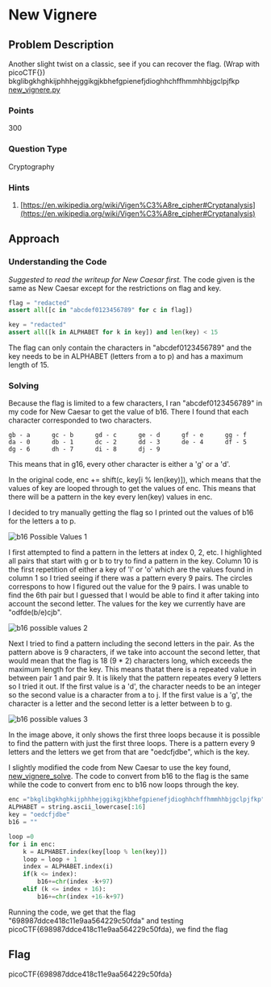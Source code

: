 # New Vignere

## Problem Description

Another slight twist on a classic, see if you can recover the flag. (Wrap with picoCTF{}) bkglibgkhghkijphhhejggikgjkbhefgpienefjdioghhchffhmmhhbjgclpjfkp [new_vignere.py](https://github.com/vivian-dai/PicoCTF2021-Writeup/blob/main/Cryptography/New%20Vignere/new_vignere.py)

### Points

300

### Question Type

Cryptography

### Hints

1. [https://en.wikipedia.org/wiki/Vigen%C3%A8re_cipher#Cryptanalysis](https://en.wikipedia.org/wiki/Vigen%C3%A8re_cipher#Cryptanalysis)

## Approach

### Understanding the Code

*Suggested to read the writeup for New Caesar first.* The code given is the same as New Caesar except for the restrictions on flag and key.

```python
flag = "redacted"
assert all([c in "abcdef0123456789" for c in flag])

key = "redacted"
assert all([k in ALPHABET for k in key]) and len(key) < 15
```

The flag can only contain the characters in "abcdef0123456789" and the key needs to be in ALPHABET (letters from a to p) and has a maximum length of 15.

### Solving

Because the flag is limited to a few characters, I ran "abcdef0123456789" in my code for New Caesar to get the value of b16. There I found that each character corresponded to two characters.

```text
gb - a      gc - b      gd - c      ge - d      gf - e      gg - f
da - 0      db - 1      dc - 2      dd - 3      de - 4      df - 5
dg - 6      dh - 7      di - 8      dj - 9
```

This means that in g16, every other character is either a 'g' or a 'd'.

In the original code, enc += shift(c, key[i % len(key)]), which means that the values of key are looped through to get the values of enc. This means that there will be a pattern in the key every len(key) values in enc.

I decided to try manually getting the flag so I printed out the values of b16 for the letters a to p.

![b16 Possible Values 1](https://github.com/vivian-dai/PicoCTF2021-Writeup/blob/main/Cryptography/New%20Vignere/B16%20Possible%20Values%201.png)

I first attempted to find a pattern in the letters at index 0, 2, etc. I highlighted all pairs that start with g or b to try to find a pattern in the key. Column 10 is the first repetition of either a key of 'l' or 'o' which are the values found in column 1 so I tried seeing if there was a pattern every 9 pairs. The circles correspons to how I figured out the value for the 9 pairs. I was unable to find the 6th pair but I guessed that I would be able to find it after taking into account the second letter. The values for the key we currently have are "odfde(b/e)cjb".

![b16 possible values 2](https://github.com/vivian-dai/PicoCTF2021-Writeup/blob/main/Cryptography/New%20Vignere/b16%20possible%20values%202.jpeg)

Next I tried to find a pattern including the second letters in the pair. As the pattern above is 9 characters, if we take into account the second letter, that would mean that the flag is 18 (9 * 2) characters long, which exceeds the maximum length for the key. This means thatat there is a repeated value in between pair 1 and pair 9. It is likely that the pattern repeates every 9 letters so I tried it out. If the first value is a 'd', the character needs to be an integer so the second value is a character from a to j. If the first value is a 'g', the character is a letter and the second letter is a letter between b to g.

![b16 possible values 3]()

In the image above, it only shows the first three loops because it is possible to find the pattern with just the first three loops. There is a pattern every 9 letters and the letters we get from that are "oedcfjdbe", which is the key.

I slightly modified the code from New Caesar to use the key found, [new_vignere_solve](https://github.com/vivian-dai/PicoCTF2021-Writeup/blob/main/Cryptography/New%20Vignere/new_vignere_solve.py). The code to convert from b16 to the flag is the same while the code to convert from enc to b16 now loops through the key.

```python
enc ="bkglibgkhghkijphhhejggikgjkbhefgpienefjdioghhchffhmmhhbjgclpjfkp"
ALPHABET = string.ascii_lowercase[:16] 
key = "oedcfjdbe"
b16 = ""

loop =0
for i in enc:
    k = ALPHABET.index(key[loop % len(key)])
    loop = loop + 1
    index = ALPHABET.index(i)
    if(k <= index):
        b16+=chr(index -k+97)
    elif (k <= index + 16):
        b16+=chr(index +16-k+97)
```

Running the code, we get that the flag "698987ddce418c11e9aa564229c50fda" and testing picoCTF{698987ddce418c11e9aa564229c50fda}, we find the flag

## Flag

picoCTF{698987ddce418c11e9aa564229c50fda}

